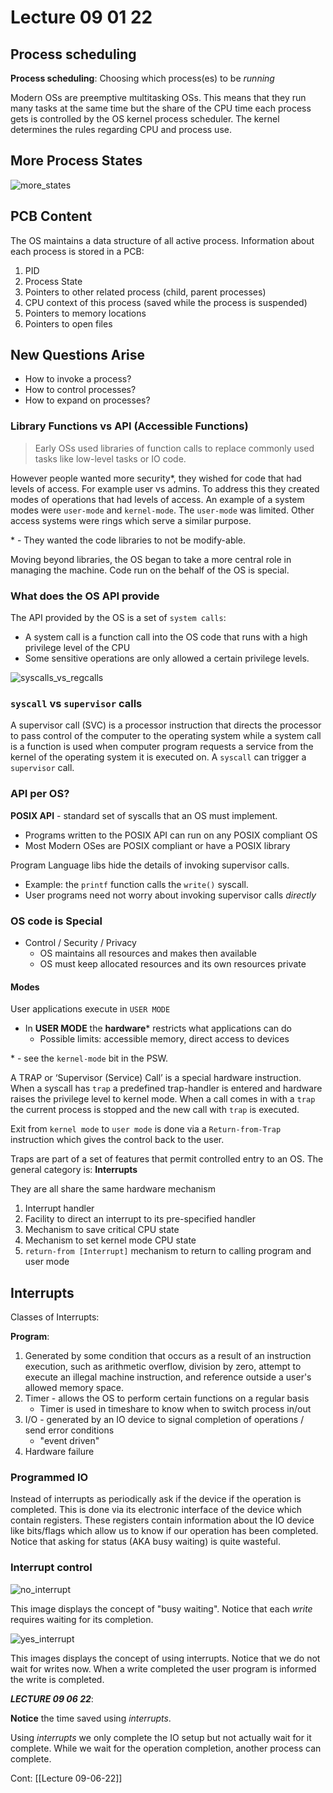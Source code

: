 # Lecture 09 01 22
## Process scheduling
**Process scheduling**: Choosing which process(es) to be *running*

Modern OSs are preemptive multitasking OSs. This means that they run many tasks at the same time but the share of the CPU time each process gets is controlled by the OS kernel process scheduler. The kernel determines the rules regarding CPU and process use.  


## More Process States
![more_states](/img/more_states.png)
## PCB Content
The OS maintains a data structure of all active process.
Information about each process is stored in a PCB:
1. PID
2. Process State
3. Pointers to other related process (child, parent processes)
4. CPU context of this process (saved while the process is suspended)
5. Pointers to memory locations
6. Pointers to open files

## New Questions Arise
+ How to invoke a process?
+ How to control processes?
+ How to expand on processes?

### Library Functions vs API (Accessible Functions)

> Early OSs used libraries of function calls to replace commonly used tasks like low-level tasks or IO code. 

However people wanted more security\*, they wished for code that had levels of access. For example user vs admins. To address this they created modes of operations that had levels of access. An example of a system  modes were `user-mode` and `kernel-mode`. The `user-mode` was limited. Other access systems were rings which serve a similar purpose. 

\* - They wanted the code libraries to not be modify-able. 

Moving beyond libraries, the OS began to take a more central role in managing the machine. Code run on the behalf of the OS is special. 

### What does the OS API provide
The API provided by the OS is a set of `system calls`:
+ A system call is a function call into the OS code that runs with a high privilege level of the CPU
+ Some sensitive operations are only allowed a certain privilege levels. 

![syscalls_vs_regcalls](/img/syscalls_vs_regcalls.png)

### `syscall` vs `supervisor` calls
A supervisor call (SVC) is a processor instruction that directs the processor to pass control of the computer to the operating system while a system call is a function is used when computer program requests a service from the kernel of the operating system it is executed on. A `syscall` can trigger a `supervisor` call.


### API per OS?
**POSIX API** - standard set of syscalls that an OS must implement. 
+ Programs written to the POSIX API can run on any POSIX compliant OS
+ Most Modern OSes are POSIX compliant or have a POSIX library

Program Language libs hide the details of invoking supervisor calls. 
+ Example: the `printf` function calls the `write()` syscall. 
+ User programs need not worry about invoking supervisor calls *directly*

### OS code is **Special**
+ Control / Security / Privacy
	+ OS maintains all resources and makes then available
	+ OS must keep allocated resources and its own resources private

#### Modes
User applications execute in `USER MODE`
+ In **USER MODE** the **hardware**\* restricts what applications can do
	+ Possible limits: accessible memory, direct access to devices

\* - see the `kernel-mode` bit in the PSW. 

A TRAP or ‘Supervisor (Service) Call’ is a special hardware instruction. When a syscall has `trap` a predefined trap-handler is entered and hardware raises the privilege level to kernel mode. When a call comes in with a `trap` the current process is stopped and the new call with `trap` is executed.

Exit from `kernel mode` to `user mode` is done via a `Return-from-Trap` instruction which gives the control back to the user. 

Traps are part of a set of features that permit controlled entry to an OS.
The general category is: **Interrupts**

They are all share the same hardware mechanism
1. Interrupt handler
2. Facility to direct an interrupt to its pre-specified handler
3. Mechanism to save critical CPU state
4. Mechanism to set kernel mode CPU state
5. `return-from [Interrupt]` mechanism to return to calling program and user mode

## Interrupts
Classes of Interrupts:

**Program**:
1. Generated by some condition that occurs as a result of an instruction execution, such as arithmetic overflow, division by zero, attempt to execute an illegal machine instruction, and reference outside a user's allowed memory space.
2. Timer - allows the OS to perform certain functions on a regular basis
	+ Timer is used in timeshare to know when to switch process in/out 
3. I/O - generated by an IO device to signal completion of operations / send error conditions
	+ "event driven"
4. Hardware failure

### Programmed IO
Instead of interrupts as periodically ask if the device if the operation is completed. This is done via its electronic interface of the device which contain registers. These registers contain information about the IO device like bits/flags which allow us to know if our operation has been completed. Notice that asking for status (AKA busy waiting) is quite wasteful. 

### Interrupt control
![no_interrupt](/img/no_interrupt.png)

This image displays the concept of "busy waiting". Notice that each *write* requires waiting for its completion. 

![yes_interrupt](/img/yes_interrupt.png)

This images displays the concept of using interrupts. Notice that we do not wait for writes now. When a write completed the user program is informed the write is completed. 

***LECTURE 09 06 22***:

**Notice** the time saved using *interrupts*. 

Using *interrupts* we only complete the IO setup but not actually wait for it complete. While we wait for the operation completion, another process can complete. 

Cont: [[Lecture 09-06-22]]